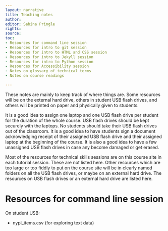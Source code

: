 ```yaml
---
layout: narrative
title: Teaching notes
author:
editor: Sabina Pringle
rights:
source:
toc:
- Resources for command line session
- Resources for intro to git session
- Resources for intro to HTML and CSS session
- Resources for intro to Jekyll session
- Resources for intro to Python session
- Resources for Accessibility session
- Notes on glossary of technical terms
- Notes on course readings

---
```


These notes are mainly to keep track of where things are. Some resources will be on the external hard drive, others in student USB flash drives, and others will be printed on paper and physically given to students.

It is a good idea to assign one laptop and one USB flash drive per student for the duration of the whole course. USB flash drives should be kept securely with the laptops. No students should take their USB flash drives out of the classroom. It is a good idea to have students sign a document acknowledging receipt of their assigned USB flash drive and their assigned laptop at the beginning of the course. It is also a good idea to have a few unassigned USB flash drives in case any become damaged or get erased.

Most of the resources for technical skills sessions are on this course site in each tutorial session. These are not listed here. Other resources which are too large or too fiddly to put on the course site will be in clearly named folders on all the USB flash drives, or maybe on an external hard drive. The resources on USB flash drives or an external hard drive are listed here.

# Resources for command line session

On student USB:

- nypl_items.csv (for exploring text data)
